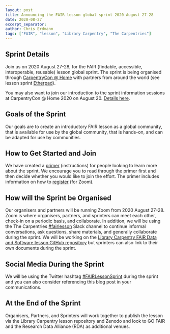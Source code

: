 ```yaml
---
layout: post
title: Announcing the FAIR lesson global sprint 2020 August 27-28
date: 2020-08-27
excerpt_separator: 
author: Chris Erdmann
tags: ["FAIR", "lesson", "Library Carpentry", "The Carpentries"]
---
```


## Sprint Details

Join us on 2020 August 27-28, for the FAIR (findable, accessible, interoperable, reusable) lesson global sprint. The sprint is being organised through [CarpentryCon @ Home](https://2020.carpentrycon.org/) with partners from around the world (see lesson sprint [Etherpad](https://pad.carpentries.org/FAIR-lesson)).

You may also want to join our introduction to the sprint information sessions at CarpentryCon @ Home 2020 on August 20. [Details here](https://pad.carpentries.org/cchome-sprint-lc-FAIR).

## Goals of the Sprint

Our goals are to create an introductory FAIR lesson as a global community, that is available for use by the global community, that is hands-on, and can be adapted for use by communities. 

## How to Get Started and Join

We have created a [primer](https://docs.google.com/document/d/1IwnClDjruY9yLmJEUjz-JvRptxqaLsiOTieUlgVbry8/edit?usp=sharing) (instructions) for people looking to learn more about the sprint. We encourage you to read through the primer first and then decide whether you would like to join the effort. The primer includes information on how to [register](https://www.eventbrite.com.au/e/library-carpentry-fair-lesson-sprint-tickets-115957980441) (for Zoom).

## How will the Sprint be Organised

Our organisers and partners will be running Zoom from 2020 August 27-28. Zoom is where organisers, partners, and sprinters can meet each other, check-in on a periodic basis, and collaborate. In addition, we will be using the The Carpentries [#fairlesson](https://swc-slack-invite.herokuapp.com/) Slack channel to continue informal conversations, ask questions, share materials, and generally collaborate during the sprint. We will be working on the [Library Carpentry FAIR Data and Software lesson GitHub repository](https://github.com/LibraryCarpentry/lc-fair-research) but sprinters can also link to their own documents during the sprint.

## Social Media During the Sprint

We will be using the Twitter hashtag [#FAIRLessonSprint](https://twitter.com/hashtag/FAIRLessonSprint?src=hashtag_click) during the sprint and you can also consider referencing this blog post in your communications.

## At the End of the Sprint
Organisers, Partners, and Sprinters will work together to publish the lesson via the Library Carpentry lesson repository and Zenodo and look to GO FAIR and the Research Data Alliance (RDA) as additional venues.
